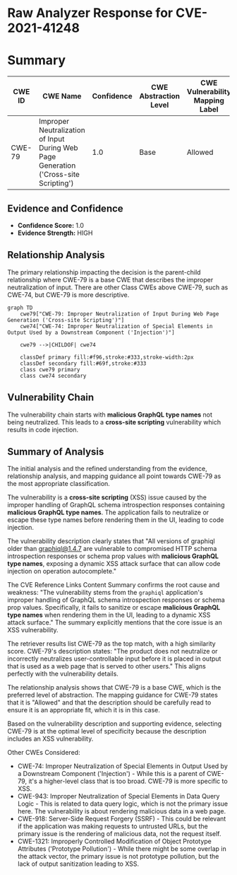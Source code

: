 # Raw Analyzer Response for CVE-2021-41248

# Summary
| CWE ID | CWE Name | Confidence | CWE Abstraction Level | CWE Vulnerability Mapping Label | CWE-Vulnerability Mapping Notes |
|---|---|---|---|---|---|
| CWE-79 | Improper Neutralization of Input During Web Page Generation ('Cross-site Scripting') | 1.0 | Base | Allowed | Primary CWE |

## Evidence and Confidence

*   **Confidence Score:** 1.0
*   **Evidence Strength:** HIGH

## Relationship Analysis
The primary relationship impacting the decision is the parent-child relationship where CWE-79 is a base CWE that describes the improper neutralization of input. There are other Class CWEs above CWE-79, such as CWE-74, but CWE-79 is more descriptive.

```mermaid
graph TD
    cwe79["CWE-79: Improper Neutralization of Input During Web Page Generation ('Cross-site Scripting')"]
    cwe74["CWE-74: Improper Neutralization of Special Elements in Output Used by a Downstream Component ('Injection')"]
    
    cwe79 -->|CHILDOF| cwe74
    
    classDef primary fill:#f96,stroke:#333,stroke-width:2px
    classDef secondary fill:#69f,stroke:#333
    class cwe79 primary
    class cwe74 secondary
```

## Vulnerability Chain
The vulnerability chain starts with **malicious GraphQL type names** not being neutralized. This leads to a **cross-site scripting** vulnerability which results in code injection.

## Summary of Analysis
The initial analysis and the refined understanding from the evidence, relationship analysis, and mapping guidance all point towards CWE-79 as the most appropriate classification.

The vulnerability is a **cross-site scripting** (XSS) issue caused by the improper handling of GraphQL schema introspection responses containing **malicious GraphQL type names**. The application fails to neutralize or escape these type names before rendering them in the UI, leading to code injection.

The vulnerability description clearly states that "All versions of graphiql older than graphiql@1.4.7 are vulnerable to compromised HTTP schema introspection responses or schema prop values with **malicious GraphQL type names**, exposing a dynamic XSS attack surface that can allow code injection on operation autocomplete."

The CVE Reference Links Content Summary confirms the root cause and weakness: "The vulnerability stems from the `graphiql` application's improper handling of GraphQL schema introspection responses or schema prop values. Specifically, it fails to sanitize or escape **malicious GraphQL type names** when rendering them in the UI, leading to a dynamic XSS attack surface." The summary explicitly mentions that the core issue is an XSS vulnerability.

The retriever results list CWE-79 as the top match, with a high similarity score. CWE-79's description states: "The product does not neutralize or incorrectly neutralizes user-controllable input before it is placed in output that is used as a web page that is served to other users." This aligns perfectly with the vulnerability details.

The relationship analysis shows that CWE-79 is a base CWE, which is the preferred level of abstraction. The mapping guidance for CWE-79 states that it is "Allowed" and that the description should be carefully read to ensure it is an appropriate fit, which it is in this case.

Based on the vulnerability description and supporting evidence, selecting CWE-79 is at the optimal level of specificity because the description includes an XSS vulnerability.

Other CWEs Considered:

*   CWE-74: Improper Neutralization of Special Elements in Output Used by a Downstream Component ('Injection') - While this is a parent of CWE-79, it's a higher-level class that is too broad. CWE-79 is more specific to XSS.
*   CWE-943: Improper Neutralization of Special Elements in Data Query Logic - This is related to data query logic, which is not the primary issue here. The vulnerability is about rendering malicious data in a web page.
*   CWE-918: Server-Side Request Forgery (SSRF) - This could be relevant if the application was making requests to untrusted URLs, but the primary issue is the rendering of malicious data, not the request itself.
*   CWE-1321: Improperly Controlled Modification of Object Prototype Attributes ('Prototype Pollution') - While there might be some overlap in the attack vector, the primary issue is not prototype pollution, but the lack of output sanitization leading to XSS.